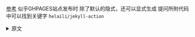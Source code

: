 [参考](https://stackoverflow.com/q/72360076)
似乎GHPAGES站点发布时
除了默认的隐式，还可以显式生成
提问所附代码中可以找到关键字
`helaili/jekyll-action`

<details>
<summary>原文
</summary>
I have a Jekyll page in the master branch of a repository and used to have a GitHub workflow that transforms my Jekyll markdown website into static HTML in a `static` branch:

## .github/workflows/build.yml

```
name: Build and deploy Jekyll site to the static branch

on:
  workflow_dispatch:
  push:
    branches:
      - master

jobs:
  deploy:
    runs-on: ubuntu-latest
    steps:
      - uses: actions/checkout@v3
      - uses: actions/cache@v3
        with:
          path: vendor/bundle
          key: ${{ runner.os }}-gems-${{ hashFiles('**/Gemfile') }}
          restore-keys: |
            ${{ runner.os }}-gems-
      - uses: helaili/jekyll-action@v2
        with:
          token: ${{ secrets.GITHUB_TOKEN }}
          target_branch: "static"
```

Then I set GitHub pages to the static HTML content of the `static` branch and it worked fine. However I noticed that I don't need that at all, as I can just remove the workflow, point GitHub pages to the `master` branch and it will directly publish it from the `master` branch in Markdown form using Jekyll.

Now I don't know which of those two approaches I should use. Is one faster or more flexible then the other? What are the tradeoffs between them? Will GitHub look at my Gemfile or Gemfile.lock or use it's own predefined Jekyll version? Can I use any Gems I want to use any document processor or is there some invisible filter which only allows certain Gems? Does GitHub transform the page to HTML once and publish it to a hidden branch or does it run Jekyll as a server?
</details>
